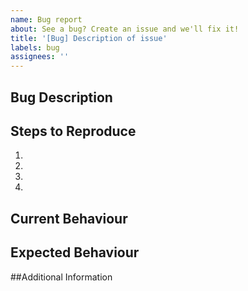 ```yaml
---
name: Bug report
about: See a bug? Create an issue and we'll fix it!
title: '[Bug] Description of issue'
labels: bug
assignees: ''
---
```


## Bug Description

<!--- Provide a more detailed summary of the bug here -->

## Steps to Reproduce

<!--- Think back about what actions you took before encountering the issue -->
<!---  Please provide a set of unambiguous steps to reproduce this bug -->

1.
2.
3.
4.

## Current Behaviour

<!--- Please tell us what **actually** happened after you took the above steps -->

## Expected Behaviour

<!--- Please tell us what **should** have happened after you took the above steps -->

##Additional Information

<!--- If you have any additional information (eg Screenshots) or suggestions please provide them here -->
